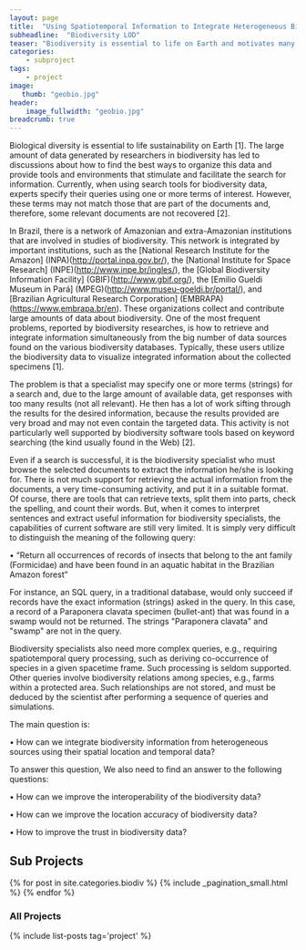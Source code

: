 ```yaml
---
layout: page
title:  "Using Spatiotemporal Information to Integrate Heterogeneous Biodiversity Semantic Data"
subheadline:  "Biodiversity LOD"
teaser: "Biodiversity is essential to life on Earth and motivates many efforts to collect data about species. These data are collected in different places and published in different formats. Researchers use it to extract new knowledge about living things, but it is difficult to retrieve, combine and integrate data sources from different places. This work will investigate how to integrate biodiversity information from heterogeneous sources using Semantic Web technologies. Its main objective is to propose an architecture to link biodiversity data using mainly their spatiotemporal dimension, effectively search these linked data sets and test them using real use cases, defined with the help of biodiversity experts. It is also an important objective to propose a suitable provenance model that captures not only data origin but also temporal information. This architecture will be tested on a set of representative data from important Brazilian institutions that are involved in studies of biodiversity."
categories:
    - subproject
tags:
    - project
image:
   thumb: "geobio.jpg"
header:
    image_fullwidth: "geobio.jpg"
breadcrumb: true
---
```


Biological diversity is essential to life sustainability on Earth [1]. The large amount of data generated by researchers in biodiversity has led to discussions about how to find the best ways to organize this data and provide tools and environments that stimulate and facilitate the search for information. Currently, when using search tools for biodiversity data, experts specify their queries using one or more terms of interest. However, these terms may not match those that are part of the documents and, therefore, some relevant documents are not recovered [2].

In Brazil, there is a network of Amazonian and extra-Amazonian institutions that are involved in studies of biodiversity. This network is integrated by important institutions, such as  the [National Research Institute for the Amazon] (INPA)(http://portal.inpa.gov.br/),  the [National Institute for Space Research] (INPE)(http://www.inpe.br/ingles/), the [Global Biodiversity Information Facility] (GBIF)(http://www.gbif.org/), the [Emilio Gueldi Museum in Pará] (MPEG)(http://www.museu-goeldi.br/portal/), and [Brazilian Agricultural Research Corporation] (EMBRAPA)(https://www.embrapa.br/en). These organizations collect and contribute large amounts of data about biodiversity. One of the most frequent problems, reported by biodiversity researches, is how to retrieve and integrate information simultaneously from the big number of data sources found on the various biodiversity databases. Typically, these users utilize the biodiversity data to visualize integrated information about the collected specimens [1]. 

The problem is that a specialist may specify one or more terms (strings) for a search and, due to the large amount of available data, get responses with too many results (not all relevant). He then has a lot of work sifting through the results for the desired information, because the results provided are very broad and may not even contain the targeted data. This activity is not particularly well supported by biodiversity software tools based on keyword searching (the kind usually found in the Web) [2]. 

Even if a search is successful, it is the biodiversity specialist who must browse the selected documents to extract the information he/she is looking for. There is not much support for retrieving the actual information from the documents, a very time-consuming activity, and put it in a suitable format. Of course, there are tools that can retrieve texts, split them into parts, check the spelling, and count their words. But, when it comes to interpret sentences and extract useful information for biodiversity specialists, the capabilities of current software are still very limited. It is simply very difficult to distinguish the meaning of the following query:

• “Return all occurrences of records of insects that belong to the ant family (Formicidae) and have been found in an aquatic habitat in the Brazilian Amazon forest”

For instance, an SQL query, in a traditional database, would only succeed if records have the exact information (strings) asked in the query. In this case, a record of a Paraponera clavata specimen (bullet-ant) that was found in a swamp would not be returned. The strings "Paraponera clavata" and "swamp" are not in the query. 

Biodiversity specialists also need more complex queries, e.g., requiring spatiotemporal query processing, such as deriving co-occurrence of species in a given spacetime frame. Such processing is seldom supported. Other queries involve biodiversity relations among species, e.g., farms within a protected area. Such relationships are not stored, and must be deduced by the scientist after performing a sequence of queries and simulations.

The main question is:

• How can we integrate biodiversity information from heterogeneous sources using their spatial location and temporal data?

To answer this question, We also need to find an answer to the following questions:

• How can we improve the interoperability of the biodiversity data? 

• How can we improve the location accuracy of biodiversity data?

• How to improve the trust in biodiversity data? 
## Sub Projects

{% for post in site.categories.biodiv %}
  {% include _pagination_small.html %}
{% endfor %}

### All Projects

{% include list-posts tag='project' %}
